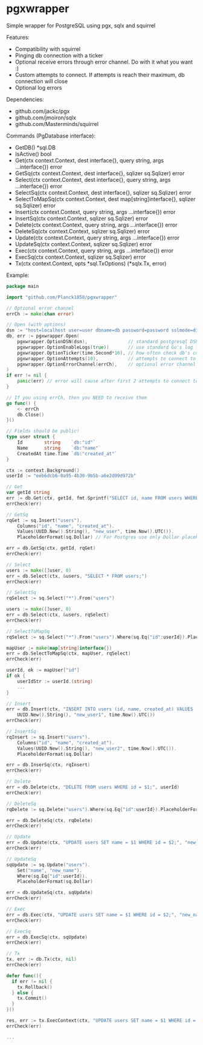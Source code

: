 # pgxwrapper
Simple wrapper for PostgreSQL using pgx, sqlx and squirrel

Features:
- Compatibility with squirrel
- Pinging db connection with a ticker
- Optional receive errors through error channel. Do with it what you want :)
- Custom attempts to connect. If attempts is reach their maximum, db connection will close
- Optional log errors 

Dependencies:
- github.com/jackc/pgx
- github.com/jmoiron/sqlx
- github.com/Masterminds/squirrel

Commands (PgDatabase interface):
- GetDB() *sql.DB
- IsActive() bool
- Get(ctx context.Context, dest interface{}, query string, args ...interface{}) error
- GetSq(ctx context.Context, dest interface{}, sqlizer sq.Sqlizer) error
- Select(ctx context.Context, dest interface{}, query string, args ...interface{}) error
- SelectSq(ctx context.Context, dest interface{}, sqlizer sq.Sqlizer) error
- SelectToMapSq(ctx context.Context, dest map[string]interface{}, sqlizer sq.Sqlizer) error
- Insert(ctx context.Context, query string, args ...interface{}) error
- InsertSq(ctx context.Context, sqlizer sq.Sqlizer) error
- Delete(ctx context.Context, query string, args ...interface{}) error
- DeleteSq(ctx context.Context, sqlizer sq.Sqlizer) error
- Update(ctx context.Context, query string, args ...interface{}) error
- UpdateSq(ctx context.Context, sqlizer sq.Sqlizer) error
- Exec(ctx context.Context, query string, args ...interface{}) error
- ExecSq(ctx context.Context, sqlizer sq.Sqlizer) error
- Tx(ctx context.Context, opts *sql.TxOptions) (*sqlx.Tx, error)

Example:
```go
package main

import "github.com/Planck1858/pgxwrapper"

// Optional error channel
errCh := make(chan error)

// Open (with options)
dsn := "host=localhost user=user dbname=db password=password sslmode=disable"
db, err := pgxwrapper.Open(
    pgxwrapper.OptionDSN(dsn),               // standard postgresql DSN
    pgxwrapper.OptionEnableLogs(true))       // use standard Go's log for errors/warnings on connection
    pgxwrapper.OptionTicker(time.Second*10), // how often check db's connection (and reconnect). Default = 5 sec 
    pgxwrapper.OptionAttempts(10),           // attempts to connect to db. Default = 0
    pgxwrapper.OptionErrorChannel(errCh),    // optional error channel that sends errors on connection attempts
)
if err != nil {
	panic(err) // error will cause after first 2 attempts to connect to db or if options are invalid
}

// If you using errCh, then you NEED to receive them
go func() {
	<- errCh
	db.Close()
}()

// Fields should be public!
type user struct {
    Id        string   	`db:"id"`
    Name      string 	`db:"name"`
    CreatedAt time.Time `db:"created_at"`
}

ctx := context.Background()
userId := "eeb6dcb6-0a95-4b30-9b5b-a6e2d09d972b"

// Get
var getId string
err := db.Get(ctx, getId, fmt.Sprintf("SELECT id, name FROM users WHERE id = '%s';", userId))
errCheck(err)

// GetSq
rqGet := sq.Insert("users").
    Columns("id", "name", "created_at").
    Values(UUID.New().String(), "new_user", time.Now().UTC()).
    PlaceholderFormat(sq.Dollar) // For Postgres use only Dollar placeholder

err = db.GetSq(ctx, getId, rqGet)
errCheck(err)

// Select
users := make([]user, 0)
err = db.Select(ctx, &users, "SELECT * FROM users;")
errCheck(err)

// SelectSq
rqSelect := sq.Select("*").From("users")

users := make([]user, 0)
err = db.Select(ctx, &users, rqSelect)
errCheck(err)

// SelectToMapSq
rqSelect := sq.Select("*").From("users").Where(sq.Eq{"id":userId}).PlaceholderFormat(sq.Dollar)

mapUser := make(map[string]interface{})
err = db.SelectToMapSq(ctx, mapUser, rqSelect)
errCheck(err)

userId, ok := mapUser["id"]
if ok {
    userIdStr := userId.(string) 
	...
}

// Insert
err = db.Insert(ctx, "INSERT INTO users (id, name, created_at) VALUES ($1, $2, $3);",
	UUID.New().String(), "new_user1", time.Now().UTC())
errCheck(err)

// InsertSq
rqInsert := sq.Insert("users").
    Columns("id", "name", "created_at").
    Values(UUID.New().String(), "new_user2", time.Now().UTC()).
    PlaceholderFormat(sq.Dollar)

err = db.InserSq(ctx, rqInsert)
errCheck(err)

// Delete
err = db.Delete(ctx, "DELETE FROM users WHERE id = $1;", userId)
errCheck(err)

// DeleteSq
rqDelete := sq.Delete("users").Where(sq.Eq{"id":userId}).PlaceholderFormat(sq.Dollar)

err = db.DeleteSq(ctx, rqDelete)
errCheck(err)

// Update
err = db.Update(ctx, "UPDATE users SET name = $1 WHERE id = $2;", "new_name", userId)
errCheck(err)

// UpdateSq
sqUpdate := sq.Update("users").
    Set("name", "new_name").
    Where(sq.Eq{"id":userId}).
    PlaceholderFormat(sq.Dollar)

err = db.UpdateSq(ctx, sqUpdate)
errCheck(err)

// Exec
err = db.Exec(ctx, "UPDATE users SET name = $1 WHERE id = $2;", "new_name", userId)
errCheck(err)

// ExecSq
err = db.ExecSq(ctx, sqUpdate)
errCheck(err)

// Tx
tx, err := db.Tx(ctx, nil)
errCheck(err)

defer func(){
  if err != nil {
    tx.Rollback()
  } else {
    tx.Commit()
  }
}()

res, err := tx.ExecContext(ctx, "UPDATE users SET name = $1 WHERE id = $2;", "new_name", userId)
errCheck(err)

...
```
